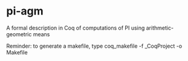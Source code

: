 # pi-agm
A formal description in Coq of computations of PI using arithmetic-geometric means

Reminder: to generate a makefile, type coq_makefile -f _CoqProject -o Makefile
